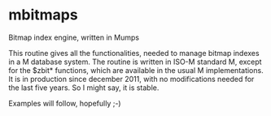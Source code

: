 # mbitmaps
Bitmap index engine, written in Mumps

This routine gives all the functionalities, needed to manage bitmap indexes in a M database system.
The routine is written in ISO-M standard M, except for the $zbit* functions, which are available in the usual M implementations.
It is in production since december 2011, with no modifications needed for the last five years.
So I might say, it is stable.

Examples will follow, hopefully ;-)
